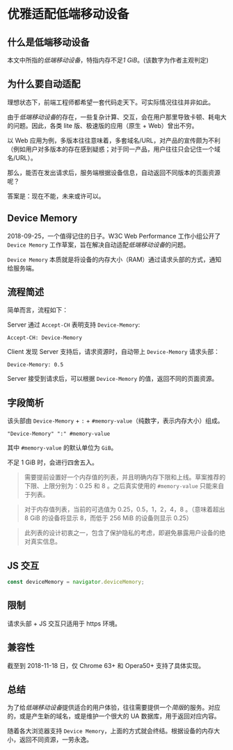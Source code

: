 # 优雅适配低端移动设备

## 什么是低端移动设备

本文中所指的*低端移动设备*，特指内存不足*1 GiB*。(该数字为作者主观判定)

## 为什么要自动适配

理想状态下，前端工程师都希望一套代码走天下。可实际情况往往并非如此。

由于*低端移动设备*的存在，一些复杂计算、交互，会在用户那里导致卡顿、耗电大的问题。因此，各类 lite 版、极速版的应用（原生 + Web）曾出不穷。

以 Web 应用为例，多版本往往意味着，多套域名/URL，对产品的宣传颇为不利（例如用户对多版本的存在感到疑惑；对于同一产品，用户往往只会记住一个域名/URL）。

那么，能否在发出请求后，服务端根据设备信息，自动返回不同版本的页面资源呢？

答案是：现在不能，未来或许可以。

## Device Memory

2018-09-25，一个值得记住的日子。W3C Web Performance 工作小组公开了 `Device Memory` 工作草案，旨在解决自动适配*低端移动设备*的问题。

`Device Memory` 本质就是将设备的内存大小（RAM）通过请求头部的方式，通知给服务端。

## 流程简述

简单而言，流程如下：

Server 通过 `Accept-CH` 表明支持 `Device-Memory`:

```text
Accept-CH: Device-Memory
```

Client 发现 Server 支持后，请求资源时，自动带上 `Device-Memory` 请求头部：

```text
Device-Memory: 0.5
```

Server 接受到请求后，可以根据 `Device-Memory` 的值，返回不同的页面资源。

## 字段简析

该头部由 `Device-Memory` + `:` + `#memory-value`（纯数字，表示内存大小）组成。

```text
"Device-Memory" ":" #memory-value
```

其中 `#memory-value` 的默认单位为 `GiB`。

不足 1 GiB 时，会进行四舍五入。

> 需要提前设置好一个内存值的列表，并且明确内存下限和上线。草案推荐的下限、上限分别为：0.25 和 8 。之后真实使用的 `#memory-value` 只能来自于列表。

> 对于内存值列表，当前的可选值为 0.25，0.5，1，2，4，8 。（意味着超出 8 GiB 的设备将显示 8，而低于 256 MiB 的设备则显示 0.25）

> 此列表的设计初衷之一，包含了保护隐私的考虑，即避免暴露用户设备的绝对真实信息。

## JS 交互

```js
const deviceMemory = navigator.deviceMemory;
```

## 限制

请求头部 + JS 交互只适用于 https 环境。

## 兼容性

截至到 2018-11-18 日，仅 Chrome 63+ 和 Opera50+ 支持了具体实现。

## 总结

为了给*低端移动设备*提供适合的用户体验，往往需要提供一个*简版*的服务。对应的，或是产生新的域名，或是维护一个很大的 UA 数据库，用于返回对应内容。

随着各大浏览器支持 `Device Memory`，上面的方式就会终结。根据设备的内存大小，返回不同资源，一劳永逸。
